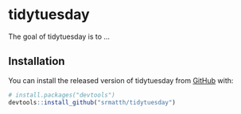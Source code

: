 
<!-- README.md is generated from README.Rmd. Please edit that file -->

# tidytuesday

<!-- badges: start -->
<!-- badges: end -->

The goal of tidytuesday is to …

## Installation

You can install the released version of tidytuesday from
[GitHub](https://github.com/) with:

``` r
# install.packages("devtools")
devtools::install_github("srmatth/tidytuesday")
```
